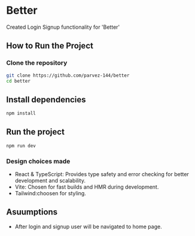 # Better

Created Login Signup functionality for 'Better'

## How to Run the Project

### Clone the repository
```bash
git clone https://github.com/parvez-144/better
cd better
```
## Install dependencies
```bash
npm install
```
## Run the project
```bash
npm run dev
```
### Design choices made
* React & TypeScript: Provides type safety and error checking for better development and scalability.
* Vite: Chosen for fast builds and HMR during development.
* Tailwind:choosen for styling.
## Asuumptions
* After login and signup user will be navigated to home page.
